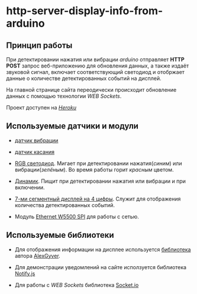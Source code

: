 # http-server-display-info-from-arduino

## Принцип работы

При детектировании нажатия или вибрации *arduino* отправляет **HTTP POST** запрос веб-приложению для обновления данных, а также издаёт звуковой сигнал, включает соответствующий светодиод и отобржает данные о количестве детектированных событий на дисплей.

На главной странице сайта переодически происходит обновление данных с помощью технологии *WEB Sockets*.

Проект доступен на [*Heroku*](https://afternoon-ravine-88100.herokuapp.com/)

## Используемые датчики и модули

- [датчик вибрации](https://roboshop.spb.ru/SW-420-module)

- [датчик касания](https://roboshop.spb.ru/touch-sensor-1)

- [RGB светодиод](https://roboshop.spb.ru/RGB-led-module). Мигает при детектировании нажатия(*синим*) или вибрации(*зелёным*). Во время работы горит *красным* цветом.

- [Динамик](https://amperkot.ru/spb/catalog/pezodinamik_buzzer_passivnyiy__1_sht-24363255.html). Пищит при детектировании нажатия или вибрации и при включении.

- [7-ми сегментный дисплей на 4 цифры](https://ru.aliexpress.com/item/32401419391.html?cv=47843&ws_ab_test=searchweb201556_6_79_78_77_80%25252Csearchweb201644_5%25252Csearchweb201560_7&af=44981&mall_affr=pr3&cn=43pnecycezkvh4vbgzaow3b494ny3if0&dp=036435a786997d07caa63d7d19c5195c&tmLog=onelink_blank&scm=1007.22893.125764.0&pvid=a0dcc2aa-d9a8-44a7-bba2-c09ab5d0319e&onelink_thrd=0.0&onelink_page_from=ITEM_DETAIL&onelink_item_to=32401419391&onelink_duration=0.897048&onelink_status=noneresult&onelink_item_from=32401419391&onelink_page_to=ITEM_DETAIL&afref=&aff_platform=aaf&cpt=1560376203897&sk=VnYZvQVf&aff_trace_key=dba8bcda7a214eb6a04cb5f04a3d528b-1560376203897-07114-VnYZvQVf&terminal_id=bc1802624155481cbdbc6e33efa4744d). Служит для отображения количества детектированных событий.

- Модуль [Ethernet W5500 SPI](https://amperkot.ru/products/plata_setevaya_ethernet_w5500_spi/24346551.html) для работы с сетью.

## Используемые библиотеки

- Для отображения информации на дисплее используется [библиотека](https://alexgyver.ru/tm74hc595_display/) автора [AlexGyver](https://github.com/AlexGyver).

- Для демонстрации уведомлений на сайте исползуется библиотека [Notify.js](https://notifyjs.jpillora.com/)

- Для работы с *WEB Sockets* библиотека [Socket.io](https://socket.io/)
